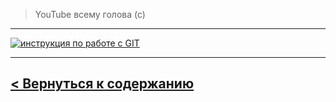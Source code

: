 > YouTube всему голова (с)

***

[![инструкция по работе с GIT](https://i.ytimg.com/an_webp/SEvR78OhGtw/mqdefault_6s.webp?du=3000&sqp=CNySz5sG&rs=AOn4CLCsp-uoatzr4Cx0qkM7DNrBmYfX_A)](https://www.youtube.com/watch?v=guok2Jj-TAM)


***





## [< Вернуться к содержанию](./readme.md)